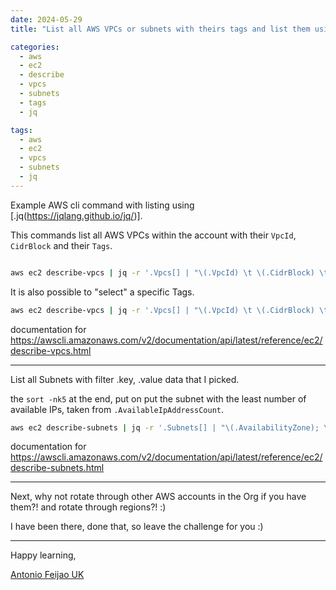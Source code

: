 ```yaml
---
date: 2024-05-29
title: "List all AWS VPCs or subnets with theirs tags and list them using jquery"

categories:
  - aws
  - ec2
  - describe
  - vpcs
  - subnets
  - tags
  - jq

tags:
  - aws
  - ec2
  - vpcs
  - subnets
  - jq
---
```


Example AWS cli command with listing using [.jq(https://jqlang.github.io/jq/)].

This commands list all AWS VPCs within the account with their `VpcId`, `CidrBlock` and their `Tags`.

```bash

aws ec2 describe-vpcs | jq -r '.Vpcs[] | "\(.VpcId) \t \(.CidrBlock) \t \(.Tags[] | "\(.Key); \(.Value)" )" '

```

It is also possible to "select" a specific Tags.


```bash
aws ec2 describe-vpcs | jq -r '.Vpcs[] | "\(.VpcId) \t \(.CidrBlock) \t \(.Tags[] | select(.Key == "Application") | .Value)" '
```

documentation for <https://awscli.amazonaws.com/v2/documentation/api/latest/reference/ec2/describe-vpcs.html>

---

List all Subnets with filter .key, .value data that I picked.

the `sort -nk5` at the end, put on put the subnet with the least number of available IPs, taken from `.AvailableIpAddressCount`.

```bash
aws ec2 describe-subnets | jq -r '.Subnets[] | "\(.AvailabilityZone); \(.AvailabilityZoneId); \(.VpcId); \(.CidrBlock); \t \(.AvailableIpAddressCount); \t \(.Tags[] | select(.Key == "Name")| .Value)  "  ' | sort -nk5
```

documentation for <https://awscli.amazonaws.com/v2/documentation/api/latest/reference/ec2/describe-subnets.html>

---

Next, why not rotate through other AWS accounts in the Org if you have them?! and rotate through regions?! :)

I have been there, done that, so leave the challenge for you :)

---

Happy learning,

[Antonio Feijao UK](https://www.antoniofeijao.com/)
